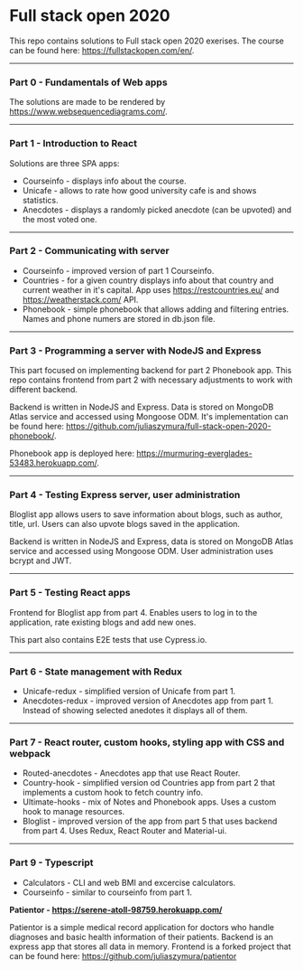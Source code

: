 # Full stack open 2020

This repo contains solutions to Full stack open 2020 exerises. The course can be found here: https://fullstackopen.com/en/.

---

### Part 0 - Fundamentals of Web apps

The solutions are made to be rendered by https://www.websequencediagrams.com/.

---

### Part 1 - Introduction to React

Solutions are three SPA apps:

- Courseinfo - displays info about the course.
- Unicafe - allows to rate how good university cafe is and shows statistics.
- Anecdotes - displays a randomly picked anecdote (can be upvoted) and the most voted one.

---

### Part 2 - Communicating with server

- Courseinfo - improved version of part 1 Courseinfo.
- Countries - for a given country displays info about that country and current weather in it's capital. App uses https://restcountries.eu/ and https://weatherstack.com/ API.
- Phonebook - simple phonebook that allows adding and filtering entries. Names and phone numers are stored in db.json file.

---

### Part 3 - Programming a server with NodeJS and Express

This part focused on implementing backend for part 2 Phonebook app. This repo contains frontend from part 2 with necessary adjustments to work with different backend.

Backend is written in NodeJS and Express. Data is stored on MongoDB Atlas service and accessed using Mongoose ODM. It's implementation can be found here: https://github.com/juliaszymura/full-stack-open-2020-phonebook/.

Phonebook app is deployed here: https://murmuring-everglades-53483.herokuapp.com/.

---

### Part 4 - Testing Express server, user administration

Bloglist app allows users to save information about blogs, such as author, title, url. Users can also upvote blogs saved in the application.

Backend is written in NodeJS and Express, data is stored on MongoDB Atlas service and accessed using Mongoose ODM. User administration uses bcrypt and JWT.

---

### Part 5 - Testing React apps

Frontend for Bloglist app from part 4. Enables users to log in to the application, rate existing blogs and add new ones.

This part also contains E2E tests that use Cypress.io.

---

### Part 6 - State management with Redux

- Unicafe-redux - simplified version of Unicafe from part 1.
- Anecdotes-redux - improved version of Anecdotes app from part 1. Instead of showing selected anedotes it displays all of them.

---

### Part 7 - React router, custom hooks, styling app with CSS and webpack

- Routed-anecdotes - Anecdotes app that use React Router.
- Country-hook - simplified version od Countries app from part 2 that implements a custom hook to fetch country info.
- Ultimate-hooks - mix of Notes and Phonebook apps. Uses a custom hook to manage resources.
- Bloglist - improved version of the app from part 5 that uses backend from part 4. Uses Redux, React Router and Material-ui.

---

### Part 9 - Typescript

- Calculators - CLI and web BMI and excercise calculators.
- Courseinfo - similar to courseinfo from part 1.

**Patientor - https://serene-atoll-98759.herokuapp.com/**

Patientor is a simple medical record application for doctors who handle diagnoses and basic health information of their patients. Backend is an express app that stores all data in memory. Frontend is a forked project that can be found here: https://github.com/juliaszymura/patientor
